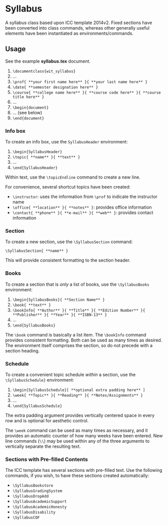 Syllabus
=======
A syllabus class based upon ICC template 2014v2. Fixed sections have been converted into class commands, whereas other generally useful elements have been instantiated as environments/commands.

## Usage
See the example **syllabus.tex** document.

1. `\documentclass{wit_syllabus}`
2. ...
3. `\prof{ **your first name here** }{ **your last name here** }`
4. `\date{ **semester designation here** }`
5. `\course{ **college name here** }{ **course code here** }{ **course title here** }`
6. ...
6. `\begin{document}`
8. ... (see below)
9. `\end{document}`

### Info box
To create an info box, use the `SyllabusHeader` environment:

1. `\begin{SyllabusHeader}`
2. `\topic{ **name** }{ **text** }`
3. ...
4. `\end{SyllabusHeader}`

Within text, use the `\topicEndline` command to create a new line.

For convenience, several shortcut topics have been created:

* `\instructor`: uses the information from `\prof` to indicate the instructor name
* `\office{ **location** }{ **notes** }`: provides office information
* `\contact{ **phone** }{ **e-mail** }{ **web** }`: provides contact information

### Section
To create a new section, use the `\SyllabusSection` command:

`\SyllabusSection{ **name** }`

This will provide consistent formatting to the section header.

### Books
To create a section that is _only_ a list of books, use the `\SyllabusBooks` environment:

1. `\begin{SyllabusBooks}{ **Section Name** }`
2. `\book{ **text** }`
3. `\bookInfo{ **Author** }{ **Title** }{ **Edition Number** }{ **Publisher** }{ **Year** }{ **ISBN-13** }`
4. ...
5. `\end{SyllabusBooks}`

The `\book` command is basically a list item. The `\bookInfo` command provides consistent formatting. Both can be used as many times as desired. The environment itself comprises the section, so do not precede with a section heading.

### Schedule
To create a convenient topic schedule _within_ a section, use the `\SyllabusSchedule}` environment:

1. `\begin{SyllabusSchedule}[ **optional extra padding here** ]`
2. `\week{ **Topic** }{ **Reading** }{ **Notes/Assignments** }`
3. ...
4. `\end{SyllabusSchedule}`

The extra padding argument provides vertically centered space in every row and is optional for aesthetic control.

The `\week` command can be used as many times as necessary, and it provides an automatic counter of how many weeks have been entered. New line commands (`\\`) may be used within any of the three arguments to vertically separate the resulting text.

### Sections with Pre-filled Contents
The ICC template has several sections with pre-filled text. Use the following commands, if you wish, to have these sections created automatically:

* `\SyllabusBookstore`
* `\SyllabusGradingSystem`
* `\SyllabusDropAdd`
* `\SyllabusAcademicSupport`
* `\SyllabusAcademicHonesty`
* `\SyllabusDisability`
* `\SyllabusCOF`
